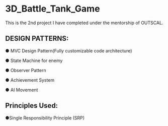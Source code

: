 # 3D_Battle_Tank_Game

This is the 2nd project I have completed under the mentorship of OUTSCAL.

## DESIGN PATTERNS:

● MVC Design Pattern(Fully customizable code architecture)

● State Machine for enemy

● Observer Pattern

● Achievement System

● AI Movement


## Principles Used:

●Single Responsibility Principle (SRP)
